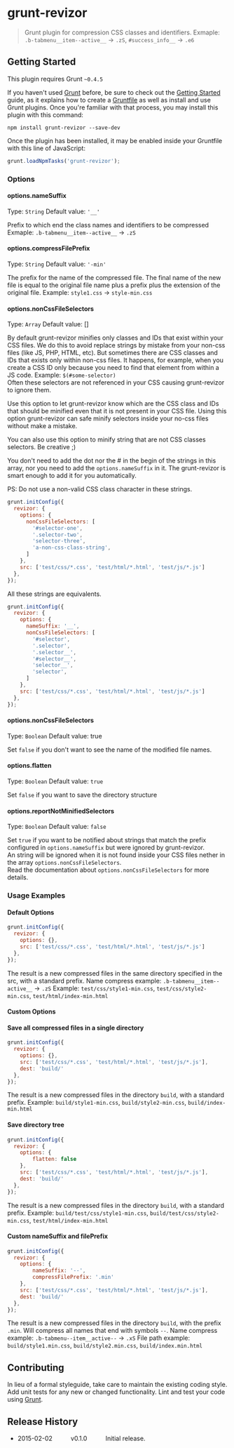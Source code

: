 # grunt-revizor

> Grunt plugin for compression CSS classes and identifiers.
Exmaple: `.b-tabmenu__item--active__` -> `.zS`, `#success_info__` -> `.e6`

## Getting Started
This plugin requires Grunt `~0.4.5`

If you haven't used [Grunt](http://gruntjs.com/) before, be sure to check out the [Getting Started](http://gruntjs.com/getting-started) guide, as it explains how to create a [Gruntfile](http://gruntjs.com/sample-gruntfile) as well as install and use Grunt plugins. Once you're familiar with that process, you may install this plugin with this command:

```shell
npm install grunt-revizor --save-dev
```

Once the plugin has been installed, it may be enabled inside your Gruntfile with this line of JavaScript:

```js
grunt.loadNpmTasks('grunt-revizor');
```

### Options

#### options.nameSuffix
Type: `String`
Default value: `'__'`

Prefix to which end the class names and identifiers to be compressed
Exmaple: `.b-tabmenu__item--active__` -> `.zS`

#### options.compressFilePrefix
Type: `String`
Default value: `'-min'`

The prefix for the name of the compressed file. The final name of the new file is equal to the original file name plus a prefix plus the extension of the original file.
Example: `style1.css` -> `style-min.css`

#### options.nonCssFileSelectors
Type: `Array`
Default value: []

By default grunt-revizor minifies only classes and IDs that exist within your CSS files. We do this to avoid replace
strings by mistake from your non-css files (like JS, PHP, HTML, etc).
But sometimes there are CSS classes and IDs that exists only within non-css files. It happens, for example, when you 
create a CSS ID only because you need to find that element from within a JS code. Example: `$(#some-selector)`    
Often these selectors are not referenced in your CSS causing grunt-revizor to ignore them.

Use this option to let grunt-revizor know which are the CSS class and IDs that should be minified even that it is not present in your CSS file.
Using this option grunt-revizor can safe minify selectors inside your no-css files without make a mistake.

You can also use this option to minify string that are not CSS classes selectors. Be creative ;)

You don't need to add the dot nor the # in the begin of the strings in this array, nor you need to add the `options.nameSuffix`
in it. The grunt-revizor is smart enough to add it for you automatically.

PS: Do not use a non-valid CSS class character in these strings.

```js
grunt.initConfig({
  revizor: {
    options: {
      nonCssFileSelectors: [
        '#selector-one',
        '.selector-two',
        'selector-three',
        'a-non-css-class-string',
      ]
    },
    src: ['test/css/*.css', 'test/html/*.html', 'test/js/*.js']
  },
});
```

All these strings are equivalents.   
```js
grunt.initConfig({
  revizor: {
    options: {
      nameSuffix: '__',
      nonCssFileSelectors: [
        '#selector',
        '.selector',
        '.selector__',
        '#selector__',
        'selector__',
        'selector',
      ]
    },
    src: ['test/css/*.css', 'test/html/*.html', 'test/js/*.js']
  },
});
```

#### options.nonCssFileSelectors
Type: `Boolean`
Default value: true

Set `false` if you don't want to see the name of the modified file names.


#### options.flatten
Type: `Boolean`
Default value: `true`

Set `false` if you want to save the directory structure

#### options.reportNotMinifiedSelectors
Type: `Boolean`
Default value: `false`

Set `true` if you want to be notified about strings that match the prefix configured in `options.nameSuffix` but 
were ignored by grunt-revizor.   
An string will be ignored when it is not found inside your CSS files nether in the array `options.nonCssFileSelectors`.   
Read the documentation about `options.nonCssFileSelectors` for more details.


### Usage Examples

#### Default Options

```js
grunt.initConfig({
  revizor: {
    options: {},
    src: ['test/css/*.css', 'test/html/*.html', 'test/js/*.js']
  },
});
```
The result is a new compressed files in the same directory specified in the src, with a standard prefix.
Name compress example: `.b-tabmenu__item--active__` -> `.zS`
Example: `test/css/style1-min.css`, `test/css/style2-min.css`, `test/html/index-min.html`


#### Custom Options
#### Save all compressed files in a single directory
```js
grunt.initConfig({
  revizor: {
    options: {},
    src: ['test/css/*.css', 'test/html/*.html', 'test/js/*.js'],
    dest: 'build/'
  },
});
```
The result is a new compressed files in the directory `build`, with a standard prefix.
Example: `build/style1-min.css`, `build/style2-min.css`, `build/index-min.html`

#### Save directory tree
```js
grunt.initConfig({
  revizor: {
    options: {
        flatten: false
    },
    src: ['test/css/*.css', 'test/html/*.html', 'test/js/*.js'],
    dest: 'build/'
  },
});
```
The result is a new compressed files in the directory `build`, with a standard prefix.
Example: `build/test/css/style1-min.css`, `build/test/css/style2-min.css`, `test/html/index-min.html`

#### Custom nameSuffix and filePrefix
```js
grunt.initConfig({
  revizor: {
    options: {
        nameSuffix: '--',
        compressFilePrefix: '.min'
    },
    src: ['test/css/*.css', 'test/html/*.html', 'test/js/*.js'],
    dest: 'build/'
  },
});
```
The result is a new compressed files in the directory `build`, with the prefix `.min`. Will compress all names that end with symbols `--`.
Name compress example: `.b-tabmenu--item__active--` -> `.xS`
File path example: `build/style1.min.css`, `build/style2.min.css`, `build/index.min.html`

## Contributing
In lieu of a formal styleguide, take care to maintain the existing coding style. Add unit tests for any new or changed functionality. Lint and test your code using [Grunt](http://gruntjs.com/).

## Release History
 * 2015-02-02   v0.1.0   Initial release.
